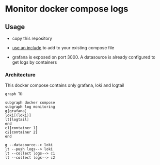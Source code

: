 # Monitor docker compose logs

## Usage
* copy this repository

* [use an include](https://docs.docker.com/compose/multiple-compose-files/include/) to add to your existing compose file

* grafana is exposed on port 3000. A datasource is already configured to get logs by containers

### Architecture

This docker compose contains only grafana, loki and logtail

```mermaid
graph TD

subgraph docker compose
subgraph log monitoring
g[grafana]
loki[(loki)]
lt[logtail]
end
c1[container 1]
c2[container 2]
end

g --datasource--> loki
lt --push logs--> loki
lt --collect logs--> c1
lt --collect logs--> c2

```
